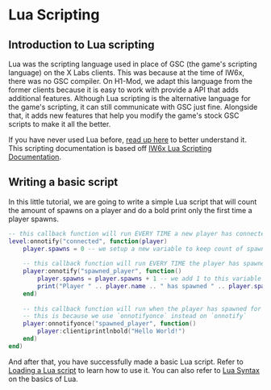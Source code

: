 # Lua Scripting

## Introduction to Lua scripting

Lua was the scripting language used in place of GSC (the game's scripting language) on the X Labs clients. This was because at the time of IW6x, there was no GSC compiler. On H1-Mod, we adapt this language from the former clients because it is easy to work with provide a API that adds additional features. Although Lua scripting is the alternative language for the game's scripting, it can still communicate with GSC just fine. Alongside that, it adds new features that help you modify the game's stock GSC scripts to make it all the better.

If you have never used Lua before, [read up here](https://www.lua.org/pil/contents.html) to better understand it. This scripting documentation is based off [IW6x Lua Scripting Documentation](https://github.com/XLabsProject/iw6x-client/wiki/Scripting).

## Writing a basic script

In this little tutorial, we are going to write a simple Lua script that will count the amount of spawns on a player and do a bold print only the first time a player spawns.

```lua
-- this callback function will run EVERY TIME a new player has connected
level:onnotify("connected", function(player)
    player.spawns = 0 -- we setup a new variable to keep count of spawns on the player entity
    
    -- this callback function will run EVERY TIME the player has spawned
    player:onnotify("spawned_player", function()
        player.spawns = player.spawns + 1 -- we add 1 to this variable everytime the player spawns
        print("Player " .. player.name .. " has spawned " .. player.spawns .. " times!")
    end)
    
    -- this callback function will run when the player has spawned for the first time only.
    -- this is because we use `onnotifyonce` instead on `onnotify`
    player:onnotifyonce("spawned_player", function()
        player:clientiprintlnbold("Hello World!")
    end)
end)
```

And after that, you have successfully made a basic Lua script. Refer to [Loading a Lua script](load-script) to learn how to use it. You can also refer to [Lua Syntax](scripting-syntax) on the basics of Lua.
